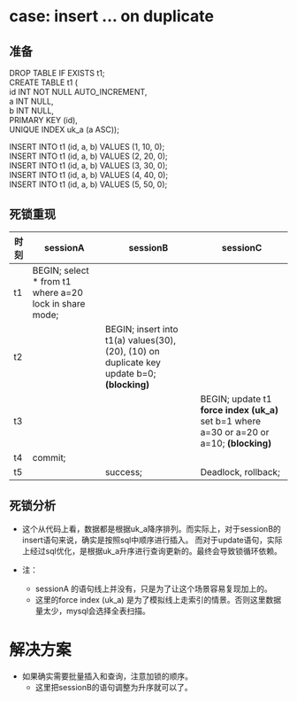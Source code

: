 # case: insert ... on duplicate
## 准备
DROP TABLE IF EXISTS t1;  
CREATE TABLE t1 (  
  id INT NOT NULL AUTO_INCREMENT,  
  a INT NULL,  
  b INT NULL,  
  PRIMARY KEY (id),  
  UNIQUE INDEX uk_a (a ASC));  

INSERT INTO t1 (id, a, b) VALUES (1, 10, 0);   
INSERT INTO t1 (id, a, b) VALUES (2, 20, 0);   
INSERT INTO t1 (id, a, b) VALUES (3, 30, 0);   
INSERT INTO t1 (id, a, b) VALUES (4, 40, 0);    
INSERT INTO t1 (id, a, b) VALUES (5, 50, 0);   

## 死锁重现
| 时刻 | sessionA | sessionB | sessionC | 
| ---- | ----- | ----- | ----- |
|  t1| BEGIN; select * from t1 where a=20 lock in share mode; |  |  | 
|  t2|  | BEGIN; insert into t1(a) values(30), (20), (10) on duplicate key update b=0; **(blocking)** |   | 
|  t3|  |  | BEGIN; update t1 **force index (uk_a)** set b=1  where a=30 or a=20 or a=10; **(blocking)** | 
|  t4| commit; |  |  | 
|  t5|  | success; | Deadlock, rollback; |


## 死锁分析

* 这个从代码上看，数据都是根据uk_a降序排列。而实际上，对于sessionB的insert语句来说，确实是按照sql中顺序进行插入。 而对于update语句，实际上经过sql优化，是根据uk_a升序进行查询更新的。最终会导致锁循环依赖。

* 注：
  * sessionA 的语句线上并没有，只是为了让这个场景容易复现加上的。
  * 这里的force index (uk_a) 是为了模拟线上走索引的情景。否则这里数据量太少，mysql会选择全表扫描。

# 解决方案
* 如果确实需要批量插入和查询，注意加锁的顺序。
  * 这里把sessionB的语句调整为升序就可以了。